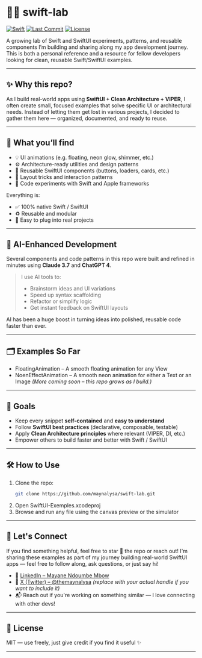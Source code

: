 # 🧪📱 swift-lab

[![Swift](https://img.shields.io/badge/swift-5.9-orange?logo=swift)](https://swift.org)
[![Last Commit](https://img.shields.io/github/last-commit/yourhandle/swift-lab)](https://github.com/maynalysa/swift-lab/commits)
[![License](https://img.shields.io/github/license/maynalysa/swift-lab)](./LICENSE)

A growing lab of Swift and SwiftUI experiments, patterns, and reusable components I’m building and sharing along my app development journey. 
This is both a personal reference and a resource for fellow developers looking for clean, reusable Swift/SwiftUI examples.

---

## ✨ Why this repo?

As I build real-world apps using **SwiftUI + Clean Architecture + VIPER**, I often create small, focused examples that solve specific UI or architectural needs.
Instead of letting them get lost in various projects, I decided to gather them here — organized, documented, and ready to reuse.

---

## 🔬 What you’ll find

- 💡 UI animations (e.g. floating, neon glow, shimmer, etc.)
- ⚙️ Architecture-ready utilities and design patterns
- 🧱 Reusable SwiftUI components (buttons, loaders, cards, etc.)
- 📐 Layout tricks and interaction patterns
- 🧪 Code experiments with Swift and Apple frameworks

Everything is:
- ✅ 100% native Swift / SwiftUI
- ♻️ Reusable and modular
- 🧠 Easy to plug into real projects

---

## 🤖 AI-Enhanced Development

Several components and code patterns in this repo were built and refined in minutes using **Claude 3.7** and **ChatGPT 4**.

> I use AI tools to:
> - Brainstorm ideas and UI variations
> - Speed up syntax scaffolding
> - Refactor or simplify logic
> - Get instant feedback on SwiftUI layouts

AI has been a huge boost in turning ideas into polished, reusable code faster than ever.

---

## 🗂 Examples So Far

- FloatingAnimation – A smooth floating animation for any View
- NoenEffectAnimation – A smooth neon animation for either a Text or an Image
*(More coming soon – this repo grows as I build.)*

---

## 🚀 Goals

- Keep every snippet **self-contained** and **easy to understand**
- Follow **SwiftUI best practices** (declarative, composable, testable)
- Apply **Clean Architecture principles** where relevant (VIPER, DI, etc.)
- Empower others to build faster and better with Swift / SwiftUI

---

## 🛠 How to Use

1. Clone the repo:
   ```bash
   git clone https://github.com/maynalysa/swift-lab.git
2. Open SwiftUI-Exemples.xcodeproj
3. Browse and run any file using the canvas preview or the simulator

---

## 🤝 Let's Connect

If you find something helpful, feel free to star 🌟 the repo or reach out!
I'm sharing these examples as part of my journey building real-world SwiftUI apps — feel free to follow along, ask questions, or just say hi!

- 💼 [LinkedIn – Mayane Ndoumbe Mbow](https://www.linkedin.com/in/mayane-ndoumbe-mbow-56a833183/)
- 🧵 [X (Twitter) – @themaynalysa](https://x.com/themaynalysa) *(replace with your actual handle if you want to include it)*
- 📬 Reach out if you're working on something similar — I love connecting with other devs!

---

## 🧭 License
MIT — use freely, just give credit if you find it useful ✨

---

##






